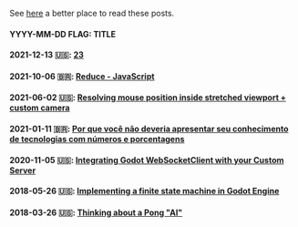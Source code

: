 See [here](https://lucascoelho.dev/blog) a better place to read these posts.

#### YYYY-MM-DD FLAG: TITLE
#### 2021-12-13 🇺🇸: [23](https://github.com/coelhucas/blog/issues/5)
#### 2021-10-06 🇧🇷: [Reduce - JavaScript](https://coelhucas.medium.com/reduce-javascript-7f00a06b0a80)
#### 2021-06-02 🇺🇸: [Resolving mouse position inside stretched viewport + custom camera](https://github.com/coelhucas/blog/issues/4)
#### 2021-01-11 🇧🇷: [Por que você não deveria apresentar seu conhecimento de tecnologias com números e porcentagens](https://coelhucas.medium.com/por-que-voc%C3%AA-n%C3%A3o-deveria-apresentar-seu-conhecimento-de-tecnologias-com-n%C3%BAmeros-e-porcentagens-1ae9638fd902)
#### 2020-11-05 🇺🇸: [Integrating Godot WebSocketClient with your Custom Server](https://github.com/coelhucas/blog/issues/3)
#### 2018-05-26 🇺🇸: [Implementing a finite state machine in Godot Engine](https://github.com/coelhucas/blog/issues/2)
#### 2018-03-26 🇺🇸: [Thinking about a Pong "AI"](https://github.com/coelhucas/blog/issues/1)
